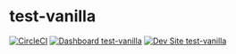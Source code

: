 # test-vanilla

[![CircleCI](https://circleci.com/gh/mariacha/test-vanilla.svg?style=shield)](https://circleci.com/gh/mariacha/test-vanilla)
[![Dashboard test-vanilla](https://img.shields.io/badge/dashboard-test_vanilla-yellow.svg)](https://dashboard.pantheon.io/sites/396860c3-d969-4e07-bb55-86d053be306b#dev/code)
[![Dev Site test-vanilla](https://img.shields.io/badge/site-test_vanilla-blue.svg)](http://dev-test-vanilla.pantheonsite.io/)
